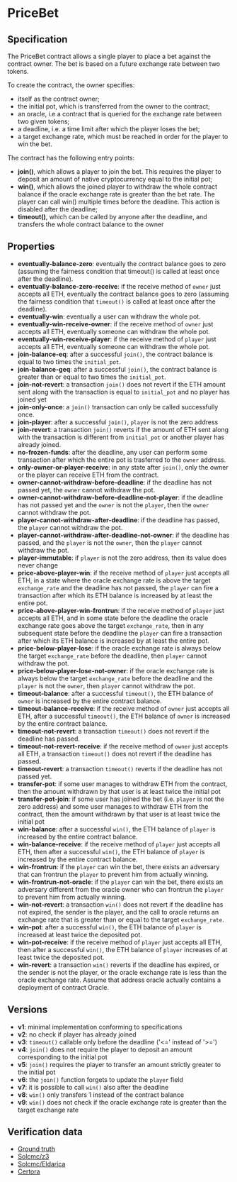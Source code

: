 # PriceBet

## Specification
The PriceBet contract allows a single player to place a bet against the contract owner. The bet is based on a future exchange rate between two tokens. 

To create the contract, the owner specifies:
- itself as the contract owner;
- the initial pot, which is transferred from the owner to the contract;
- an oracle, i.e a contract that is queried for the exchange rate between two given tokens;
- a deadline, i.e. a time limit after which the player loses the bet;
- a target exchange rate, which must be reached in order for the player to win the bet.

The contract has the following entry points:
- **join()**, which allows a player to join the bet. This requires the player to deposit an amount of native cryptocurrency equal to the initial pot;
- **win()**, which allows the joined player to withdraw the whole contract balance if the oracle exchange rate is greater than the bet rate. The player can call win() multiple times before the deadline. This action is disabled after the deadline;
- **timeout()**, which can be called by anyone after the deadline, and transfers the whole contract balance to the owner


## Properties
- **eventually-balance-zero**: eventually the contract balance goes to zero (assuming the fairness condition that timeout() is called at least once after the deadline).
- **eventually-balance-zero-receive**: if the receive method of `owner` just accepts all ETH, eventually the contract balance goes to zero (assuming the fairness condition that `timeout()` is called at least once after the deadline).
- **eventually-win**: eventually a user can withdraw the whole pot.
- **eventually-win-receive-owner**: if the receive method of `owner` just accepts all ETH, eventually someone can withdraw the whole pot.
- **eventually-win-receive-player**: if the receive method of `player` just accepts all ETH, eventually someone can withdraw the whole pot.
- **join-balance-eq**: after a successful `join()`, the contract balance is equal to two times the `initial_pot`.
- **join-balance-geq**: after a successful `join()`, the contract balance is greater than or equal to two times the `initial_pot`.
- **join-not-revert**: a transaction `join()` does not revert if the ETH amount sent along with the transaction is equal to `initial_pot` and no player has joined yet
- **join-only-once**: a `join()` transaction can only be called successfully once.
- **join-player**: after a successful `join()`, `player` is not the zero address
- **join-revert**: a transaction `join()` reverts if the amount of ETH sent along with the transaction is different from `initial_pot` or another player has already joined.
- **no-frozen-funds**: after the deadline, any user can perform some transaction after which the entire pot is trasferred to the `owner` address.
- **only-owner-or-player-receive**: in any state after `join()`, only the owner or the player can receive ETH from the contract.
- **owner-cannot-withdraw-before-deadline**: if the deadline has not passed yet, the `owner` cannot withdraw the pot.
- **owner-cannot-withdraw-before-deadline-not-player**: if the deadline has not passed yet and the `owner` is not the `player`, then the `owner` cannot withdraw the pot.
- **player-cannot-withdraw-after-deadline**: if the deadline has passed, the `player` cannot withdraw the pot.
- **player-cannot-withdraw-after-deadline-not-owner**: if the deadline has passed, and the `player` is not the `owner`, then the `player` cannot withdraw the pot.
- **player-immutable**: if `player` is not the zero address, then its value does never change
- **price-above-player-win**: if the receive method of `player` just accepts all ETH, in a state where the oracle exchange rate is above the target `exchange_rate` and the deadline has not passed, the `player` can fire a transaction after which its ETH balance is increased by at least the entire pot.
- **price-above-player-win-frontrun**: if the receive method of `player` just accepts all ETH, and in some state before the deadline the oracle exchange rate goes above the target `exchange_rate`, then in any subsequent state before the deadline the `player` can fire a transaction after which its ETH balance is increased by at least the entire pot.
- **price-below-player-lose**: if the oracle exchange rate is always below the target `exchange_rate` before the deadline, then `player` cannot withdraw the pot.
- **price-below-player-lose-not-owner**: if the oracle exchange rate is always below the target `exchange_rate` before the deadline and the `player` is not the `owner`, then `player` cannot withdraw the pot.
- **timeout-balance**: after a successful `timeout()`, the ETH balance of `owner` is increased by the entire contract balance.
- **timeout-balance-receive**: if the receive method of `owner` just accepts all ETH, after a successful `timeout()`, the ETH balance of `owner` is increased by the entire contract balance.
- **timeout-not-revert**: a transaction `timeout()` does not revert if the deadline has passed.
- **timeout-not-revert-receive**: if the receive method of `owner` just accepts all ETH, a transaction `timeout()` does not revert if the deadline has passed.
- **timeout-revert**: a transaction `timeout()` reverts if the deadline has not passed yet.
- **transfer-pot**: if some user manages to withdraw ETH from the contract, then the amount withdrawn by that user is at least twice the initial pot
- **transfer-pot-join**: if some user has joined the bet (i.e. `player` is not the zero address) and some user manages to withdraw ETH from the contract, then the amount withdrawn by that user is at least twice the initial pot
- **win-balance**: after a successful `win()`, the ETH balance of `player` is increased by the entire contract balance.
- **win-balance-receive**: if the receive method of `player` just accepts all ETH, then after a successful `win()`, the ETH balance of `player` is increased by the entire contract balance.
- **win-frontrun**: if the `player` can win the bet, there exists an adversary that can frontrun the `player` to prevent him from actually winning.
- **win-frontrun-not-oracle**: if the `player` can win the bet, there exists an adversary different from the oracle owner who can frontrun the `player` to prevent him from actually winning.
- **win-not-revert**: a transaction `win()` does not revert if the deadline has not expired, the sender is the player, and the call to oracle returns an exchange rate that is greater than or equal to the target `exchange_rate`.
- **win-pot**: after a successful `win()`, the ETH balance of `player` is increased at least twice the deposited pot.
- **win-pot-receive**: if the receive method of `player` just accepts all ETH, then after a successful `win()`, the ETH balance of `player` increases of at least twice the deposited pot.
- **win-revert**: a transaction `win()` reverts if the deadline has expired, or the sender is not the player, or the oracle exchange rate is less than the oracle exchange rate. Assume that address oracle actually contains a deployment of contract Oracle.

## Versions
- **v1**: minimal implementation conforming to specifications
- **v2**: no check if player has already joined 
- **v3**: `timeout()` callable only before the deadline ('<=' instead of '>=')
- **v4**: `join()` does not require the player to deposit an amount corresponding to the initial pot
- **v5**: `join()` requires the player to transfer an amount strictly greater to the initial pot
- **v6**: the `join()` function forgets to update the `player` field  
- **v7**: it is possible to call `win()` also after the deadline  
- **v8**: `win()` only transfers 1 instead of the contract balance  
- **v9**: `win()` does not check if the oracle exchange rate is greater than the target exchange rate

## Verification data

- [Ground truth](ground-truth.csv)
- [Solcmc/z3](solcmc-z3.csv)
- [Solcmc/Eldarica](solcmc-eld.csv)
- [Certora](certora.csv)

